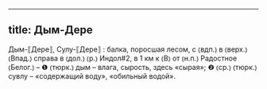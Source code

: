 
---
title: Дым-Дере
---
Дым-⟦Дере⟧, Сулу-⟦Дере⟧
: балка, поросшая лесом, с ⦅вдп.⦆ в ⦅верх.⦆ ⦅Впад.⦆ справа в ⦅дол.⦆ ⦅р.⦆ Индол#2, в 1 км к ⦅В⦆ от ⦅н.п.⦆ Радостное ⦅Белог.⦆ – ❶ ⦅тюрк.⦆ дым – влага, сырость, здесь «сырая»; ❷ ⦅ср.⦆ ⦅тюрк.⦆ сувлу – «содержащий воду», «обильный водой».
